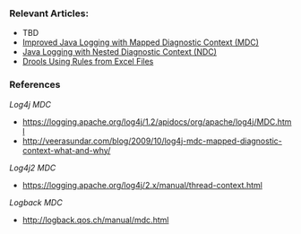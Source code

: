 ### Relevant Articles:
- TBD
- [Improved Java Logging with Mapped Diagnostic Context (MDC)](http://www.baeldung.com/mdc-in-log4j-2-logback)
- [Java Logging with Nested Diagnostic Context (NDC)](http://www.baeldung.com/java-logging-ndc-log4j)
- [Drools Using Rules from Excel Files](http://www.baeldung.com/drools-excel)

### References

_Log4j MDC_
* <https://logging.apache.org/log4j/1.2/apidocs/org/apache/log4j/MDC.html>
* <http://veerasundar.com/blog/2009/10/log4j-mdc-mapped-diagnostic-context-what-and-why/>

_Log4j2 MDC_
* <https://logging.apache.org/log4j/2.x/manual/thread-context.html>

_Logback MDC_
* <http://logback.qos.ch/manual/mdc.html>


